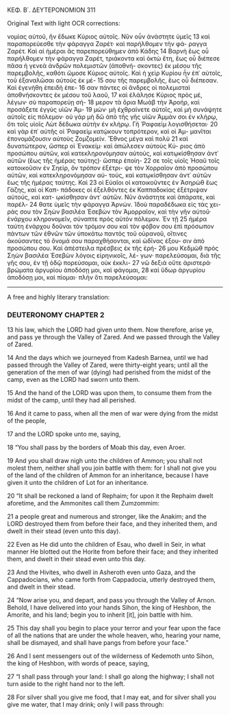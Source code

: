 ΚΕΦ. Β΄. ΔΕΥΤΕΡΟΝΟΜΙΟΝ 311

Original Text with light OCR corrections:

νομίας αὐτοῦ, ἣν ἔδωκε Κύριος αὐτοῖς. Νῦν οὖν ἀνάστητε ὑμεῖς 13
καὶ παραπορεύεσθε τὴν φάραγγα Ζαρέτ· καὶ παρήλθομεν τὴν φά-
ραγγα Ζαρέτ. Καὶ αἱ ἡμέραι ἃς παρεπορεύθημεν ἀπὸ Κάδης 14
Βαρνὴ ἕως οὗ παρήλθομεν τὴν φάραγγα Ζαρέτ, τριάκοντα καὶ ὀκτὼ
ἔτη, ἕως οὗ διέπεσε πᾶσα ἡ γενεὰ ἀνδρῶν πολεμιστῶν (ἀποθνή-
σκοντες) ἐκ μέσου τῆς παρεμβολῆς, καθότι ὤμοσε Κύριος αὐτοῖς.
Καὶ ἡ χεὶρ Κυρίου ἦν ἐπ᾿ αὐτοῖς, τοῦ ἐξαναλῶσαι αὐτοὺς ἐκ μέ- 15
σου τῆς παρεμβολῆς, ἕως οὗ διέπεσαν. Καὶ ἐγενήθη ἐπειδὴ ἐπε- 16
σαν πάντες οἱ ἄνδρες οἱ πολεμισταὶ ἀποθνήσκοντες ἐκ μέσου τοῦ
λαοῦ, 17 καὶ ἐλάλησε Κύριος πρὸς μέ, λέγων· σὺ παραπορεύῃ σή- 18
μερον τὰ ὅρια Μωὰβ τὴν Ἀροήρ, καὶ προσάξετε ἐγγὺς υἱῶν Ἀμ- 19
μών· μὴ ἐχθραίνετε αὐτοῖς, καὶ μὴ συνάψητε αὐτοῖς εἰς πόλεμον·
οὐ γάρ μὴ δῶ ἀπὸ τῆς γῆς υἱῶν Ἀμμὰν σοι ἐν κλήρῳ, ὅτι τοῖς
υἱοῖς Λὼτ δέδωκα αὐτὴν ἐν κλήρῳ. Γῆ Ῥαφαεὶμ λογισθήσεται· 20
καὶ γὰρ ἐπ᾿ αὐτῆς οἱ Ῥαφαεὶμ κατῴκουν τοπρότερον, καὶ οἱ Ἀμ-
μανῖται ἐπονομάζουσιν αὐτοὺς Ζομζομείν. Ἔθνος μέγα καὶ πολὺ 21
καὶ δυνατώτερον, ὥσπερ οἱ Ἐνακείμ· καὶ ἀπώλεσεν αὐτοὺς Κύ-
ριος ἀπὸ προσώπου αὐτῶν, καὶ κατεκληρονόμησαν αὐτούς, καὶ
κατῳκίσθησαν ἀντ᾿ αὐτῶν (ἕως τῆς ἡμέρας ταύτης)· ὥσπερ ἐποίη- 22
σε τοῖς υἱοῖς Ἡσαῦ τοῖς κατοικοῦσιν ἐν Σηείρ, ὃν τρόπον ἐξέτρι-
ψε τὸν Χορραῖον ἀπὸ προσώπου αὐτῶν, καὶ κατεκληρονόμησαν αὐ-
τούς, καὶ κατῳκίσθησαν ἀντ᾿ αὐτῶν ἕως τῆς ἡμέρας ταύτης. Καὶ 23
οἱ Εὐαῖοι οἱ κατοικοῦντες ἐν Ἀσηρὼθ ἕως Γάζης, καὶ οἱ Καπ-
πάδοκες οἱ ἐξελθόντες ἐκ Καππαδοκίας ἐξέτριψαν αὐτούς, καὶ κατ-
ῳκίσθησαν ἀντ᾿ αὐτῶν. Νῦν ἀνάστητε καὶ ἀπάρατε, καὶ παρέλ- 24
θατε ὑμεῖς τὴν φάραγγα Ἀρνών. Ἰδοὺ παραδέδωκα εἰς τὰς χει-
ρὰς σου τὸν Σηὼν βασιλέα Ἑσεβὼν τὸν Ἀμορραῖον, καὶ τὴν γῆν
αὐτοῦ· ἐνάρχου κληρονομεῖν, σύναπτε πρὸς αὐτὸν πόλεμον. Ἐν τῇ 25
ἡμέρα ταύτη ἐνάρχου δοῦναι τὸν τρόμον σου καὶ τὸν φόβον σου ἐπὶ
πρόσωπον πάντων τῶν ἐθνῶν τῶν ὑποκάτω παντὸς τοῦ οὐρανοῦ,
οἵτινες ἀκούσαντες τὸ ὄνομά σου παραχθήσονται, καὶ ὠδῖνας ἐξου-
σιν ἀπὸ προσώπου σου. Καὶ ἀπέστειλα πρέσβεις ἐκ τῆς ἐρή- 26
μου Κεδμὼθ πρὸς Σηὼν βασιλέα Ἑσεβὼν λόγοις εἰρηνικοῖς, λέ-
γων· παρελεύσομαι, διὰ τῆς γῆς σου, ἐν τῇ ὁδῷ πορεύσομαι, οὐκ ἐκκλι- 27
νῶ δεξιὰ οὔτε ἀριστερά· βρώματα ἀργυρίου ἀποδόσῃ μοι, καὶ φάγομαι, 28
καὶ ὕδωρ ἀργυρίου ἀποδόσῃ μοι, καὶ πίομαι· πλὴν ὅτι παρελεύσομαι:

---

A free and highly literary translation:

### DEUTERONOMY CHAPTER 2

13 his law, which the LORD had given unto them. Now therefore, arise ye, and pass ye through the Valley of Zared. And we passed through the Valley of Zared.

14 And the days which we journeyed from Kadesh Barnea, until we had passed through the Valley of Zared, were thirty-eight years; until all the generation of the men of war (dying) had perished from the midst of the camp, even as the LORD had sworn unto them.

15 And the hand of the LORD was upon them, to consume them from the midst of the camp, until they had all perished.

16 And it came to pass, when all the men of war were dying from the midst of the people,

17 and the LORD spoke unto me, saying,

18 “You shall pass by the borders of Moab this day, even Aroer.

19 And you shall draw nigh unto the children of Ammon; you shall not molest them, neither shall you join battle with them: for I shall not give you of the land of the children of Ammon for an inheritance, because I have given it unto the children of Lot for an inheritance.

20 “It shall be reckoned a land of Rephaim; for upon it the Rephaim dwelt aforetime, and the Ammonites call them Zumzommim:

21 a people great and numerous and stronger, like the Anakim; and the LORD destroyed them from before their face, and they inherited them, and dwelt in their stead (even unto this day).

22 Even as He did unto the children of Esau, who dwell in Seir, in what manner He blotted out the Horite from before their face; and they inherited them, and dwelt in their stead even unto this day.

23 And the Hivites, who dwell in Asheroth even unto Gaza, and the Cappadocians, who came forth from Cappadocia, utterly destroyed them, and dwelt in their stead.

24 “Now arise you, and depart, and pass you through the Valley of Arnon. Behold, I have delivered into your hands Sihon, the king of Heshbon, the Amorite, and his land; begin you to inherit [it], join battle with him.

25 This day shall you begin to place your terror and your fear upon the face of all the nations that are under the whole heaven, who, hearing your name, shall be dismayed, and shall have pangs from before your face.”

26 And I sent messengers out of the wilderness of Kedemoth unto Sihon, the king of Heshbon, with words of peace, saying,

27 “I shall pass through your land: I shall go along the highway; I shall not turn aside to the right hand nor to the left.

28 For silver shall you give me food, that I may eat, and for silver shall you give me water, that I may drink; only I will pass through: